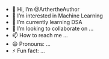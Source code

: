 - 👋 Hi, I’m @ArthertheAuthor
- 👀 I’m interested in Machine Learning
- 🌱 I’m currently learning DSA
- 💞️ I’m looking to collaborate on ...
- 📫 How to reach me ...
- 😄 Pronouns: ...
- ⚡ Fun fact: ...

<!---
ArthertheAuthor/ArthertheAuthor is a ✨ special ✨ repository because its `README.md` (this file) appears on your GitHub profile.
You can click the Preview link to take a look at your changes.
--->
